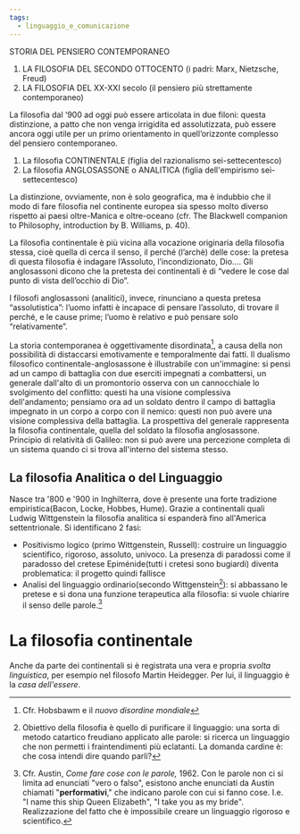 ```yaml
---
tags:
  - linguaggio_e_comunicazione
---
```

STORIA DEL PENSIERO CONTEMPORANEO
1. LA FILOSOFIA DEL SECONDO OTTOCENTO (i padri: Marx, Nietzsche, Freud) 
2. LA FILOSOFIA DEL XX-XXI secolo (il pensiero più strettamente contemporaneo) 

La filosofia dal ‘900 ad oggi può essere articolata in due filoni: questa distinzione, a patto che non venga irrigidita ed assolutizzata, può essere ancora oggi utile per un primo orientamento in quell’orizzonte complesso del pensiero contemporaneo.
1. La filosofia CONTINENTALE (figlia del razionalismo sei-settecentesco)
2. La filosofia ANGLOSASSONE o ANALITICA (figlia dell'empirismo sei-settecentesco)

La distinzione, ovviamente, non è solo geografica, ma è indubbio che il modo di fare filosofia nel continente europea sia spesso molto diverso rispetto ai paesi oltre-Manica e oltre-oceano (cfr. The Blackwell companion to Philosophy, introduction by B. Williams, p. 40).

La filosofia continentale è più vicina alla vocazione originaria della filosofia stessa, cioè quella di cerca il senso, il perché (l’archè) delle cose: la pretesa di questa filosofia è indagare l’Assoluto, l’incondizionato, Dio…. Gli anglosassoni dicono che la pretesta dei continentali è di “vedere le cose dal punto di vista dell’occhio di Dio”.

I filosofi anglosassoni (analitici), invece, rinunciano a questa pretesa “assolutistica”: l’uomo infatti è incapace di pensare l’assoluto, di trovare il perché, e le cause prime; l’uomo è relativo e può pensare solo “relativamente”.

La storia contemporanea è oggettivamente disordinata[^1], a causa della non possibilità di distaccarsi emotivamente e temporalmente dai fatti. Il dualismo filosofico continentale-anglosassone è illustrabile con un'immagine: si pensi ad un campo di battaglia con due eserciti impegnati a combattersi, un generale dall'alto di un promontorio osserva con un cannocchiale lo svolgimento del conflitto: questi ha una visione complessiva dell'andamento; pensiamo ora ad un soldato dentro il campo di battaglia impegnato in un corpo a corpo con il nemico: questi non può avere una visione complessiva della battaglia. La prospettiva del generale rappresenta la filosofia continentale, quella del soldato la filosofia anglosassone.
Principio di relatività di Galileo: non si può avere una percezione completa di un sistema quando ci si trova all'interno del sistema stesso. 

## La filosofia Analitica o del Linguaggio

Nasce tra '800 e '900 in Inghilterra, dove è presente una forte tradizione empiristica(Bacon, Locke, Hobbes, Hume). Grazie a continentali quali Ludwig Wittgenstein la filosofia analitica si espanderà fino all'America settentrionale.
Si identificano 2 fasi:
- Positivismo logico (primo Wittgenstein, Russell): costruire un linguaggio scientifico, rigoroso, assoluto, univoco. La presenza di paradossi come il paradosso del cretese Epiménide(tutti i cretesi sono bugiardi) diventa problematica: il progetto quindi fallisce 
- Analisi del linguaggio ordinario(secondo Wittgenstein[^2]): si abbassano le pretese e si dona una funzione terapeutica alla filosofia: si vuole chiarire il senso delle parole.[^3]

# La filosofia continentale

Anche da parte dei continentali si è registrata una vera e propria *svolta linguistica*, per esempio nel filosofo Martin Heidegger. Per lui, il linguaggio è la *casa dell'essere*.




[^1]: Cfr. Hobsbawm e il *nuovo disordine mondiale* 

[^2]: Obiettivo della filosofia è quello di purificare il linguaggio: una sorta di metodo catartico freudiano applicato alle parole: si ricerca un linguaggio che non permetti i fraintendimenti più eclatanti. La domanda cardine è: che cosa intendi dire quando parli?

[^3]: Cfr. Austin, *Come fare cose con le parole,* 1962. Con le parole non ci si limita ad enunciati "vero o falso", esistono anche enunciati da Austin chiamati "**performativi**," che indicano parole con cui si fanno cose. I.e. "I name this ship Queen Elizabeth", "I take you as my bride". Realizzazione del fatto che è impossibile creare un linguaggio rigoroso e scientifico. 



